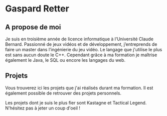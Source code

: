 # Gaspard Retter

## A propose de moi 

Je suis en troisième année de licence informatique à l’Université Claude Bernard.
Passionné de jeux vidéos et de développement, j’entreprends de faire un master dans l’ingénierie du jeu vidéo.
Le langage que j'utilise le plus est sans aucun doute le C++. 
Cependant grâce à ma formation je maîtrise également le Java, le SQL ou encore les langages du web. 

## Projets
Vous trouverez ici les projets que j'ai réalisés durant ma formation.
Il est également possible de retrouver des projets personnels.

Les projets dont je suis le plus fier sont Kastagne et Tactical Legend. 
N'hésitez pas à jeter un coup d'oeil !
